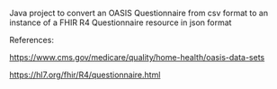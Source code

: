 Java project to convert an OASIS Questionnaire from csv format to an instance of a FHIR R4 Questionnaire resource in json format

References:

https://www.cms.gov/medicare/quality/home-health/oasis-data-sets

https://hl7.org/fhir/R4/questionnaire.html
